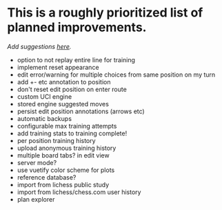 # This is a roughly prioritized list of planned improvements.

_Add suggestions [here](https://github.com/theProgramLuke/chess_opening_drills/issues)._

- option to not replay entire line for training
- implement reset appearance
- edit error/warning for multiple choices from same position on my turn
- add +- etc annotation to position
- don't reset edit position on enter route
- custom UCI engine
- stored engine suggested moves
- persist edit position annotations (arrows etc)
- automatic backups
- configurable max training attempts
- add training stats to training complete!
- per position training history
- upload anonymous training history
- multiple board tabs? in edit view
- server mode?
- use vuetify color scheme for plots
- reference database?
- import from lichess public study
- import from lichess/chess.com user history
- plan explorer
